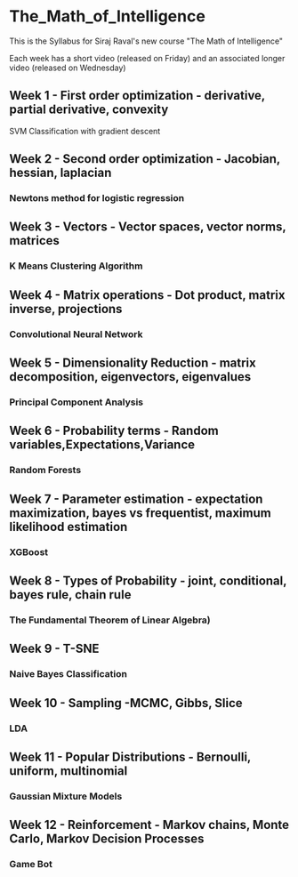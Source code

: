 # The_Math_of_Intelligence
This is the Syllabus for Siraj Raval's new course "The Math of Intelligence"

Each week has a short video (released on Friday) and an associated longer video (released on Wednesday)

## Week 1 - First order optimization - derivative, partial derivative, convexity
 SVM Classification with gradient descent
## Week 2 - Second order optimization - Jacobian, hessian, laplacian
### Newtons method for logistic regression
## Week 3 - Vectors - Vector spaces, vector norms, matrices
### K Means Clustering Algorithm
## Week 4 - Matrix operations - Dot product, matrix inverse, projections
### Convolutional Neural Network
## Week 5 - Dimensionality Reduction - matrix decomposition, eigenvectors, eigenvalues
### Principal Component Analysis 
## Week 6 - Probability terms - Random variables,Expectations,Variance 
### Random Forests 
## Week 7 - Parameter estimation - expectation maximization, bayes vs frequentist, maximum likelihood estimation
### XGBoost 
## Week 8 - Types of Probability - joint, conditional, bayes rule, chain rule 
### The Fundamental Theorem of Linear Algebra)
## Week 9 - T-SNE 
### Naive Bayes Classification
## Week 10 - Sampling -MCMC, Gibbs, Slice
### LDA
## Week 11 - Popular Distributions - Bernoulli, uniform, multinomial
### Gaussian Mixture Models
## Week 12 - Reinforcement - Markov chains, Monte Carlo, Markov Decision Processes
### Game Bot 

